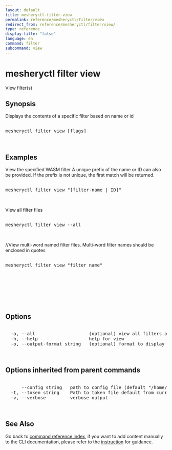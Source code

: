 ```yaml
---
layout: default
title: mesheryctl-filter-view
permalink: reference/mesheryctl/filter/view
redirect_from: reference/mesheryctl/filter/view/
type: reference
display-title: "false"
language: en
command: filter
subcommand: view
---
```


# mesheryctl filter view

View filter(s)

## Synopsis

Displays the contents of a specific filter based on name or id

<pre class='codeblock-pre'>
<div class='codeblock'>
mesheryctl filter view [flags]

</div>
</pre>

## Examples

View the specified WASM filter
A unique prefix of the name or ID can also be provided. If the prefix is not unique, the first match will be returned.

<pre class='codeblock-pre'>
<div class='codeblock'>
mesheryctl filter view "[filter-name | ID]"

</div>
</pre>

View all filter files

<pre class='codeblock-pre'>
<div class='codeblock'>
mesheryctl filter view --all

</div>
</pre>

//View multi-word named filter files. Multi-word filter names should be enclosed in quotes

<pre class='codeblock-pre'>
<div class='codeblock'>
mesheryctl filter view "filter name"

</div>
</pre>

<pre class='codeblock-pre'>
<div class='codeblock'>
        

</div>
</pre>

## Options

<pre class='codeblock-pre'>
<div class='codeblock'>
  -a, --all                    (optional) view all filters available
  -h, --help                   help for view
  -o, --output-format string   (optional) format to display in [json|yaml] (default "yaml")

</div>
</pre>

## Options inherited from parent commands

<pre class='codeblock-pre'>
<div class='codeblock'>
      --config string   path to config file (default "/home/runner/.meshery/config.yaml")
  -t, --token string    Path to token file default from current context
  -v, --verbose         verbose output

</div>
</pre>

## See Also

Go back to [command reference index](/reference/mesheryctl/), if you want to add content manually to the CLI documentation, please refer to the [instruction](/project/contributing/contributing-cli#preserving-manually-added-documentation) for guidance.
